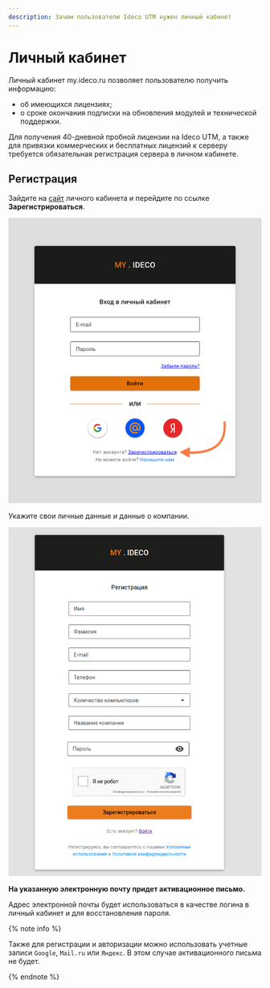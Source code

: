 ```yaml
---
description: Зачем пользователю Ideco UTM нужен личный кабинет
---
```


# Личный кабинет

Личный кабинет my.ideco.ru позволяет пользователю получить информацию:

* об имеющихся лицензиях;
* о сроке окончания подписки на обновления модулей и технической поддержки.

Для получения 40-дневной пробной лицензии на Ideco UTM, а также для привязки коммерческих и бесплатных лицензий к серверу требуется обязательная регистрация сервера в личном кабинете.

## Регистрация

Зайдите на [сайт](https://my.ideco.ru/#/login/?next=/utm/license/) личного кабинета и перейдите по ссылке **Зарегистрироваться**.

![](../../_images/registration.png)

Укажите свои личные данные и данные о компании.

![](../../_images/reglk.png)

**На указанную электронную почту придет активационное письмо.**

Адрес электронной почты будет использоваться в качестве логина в личный кабинет и для восстановления пароля.

{% note info %}

Также для регистрации и авторизации можно использовать учетные записи `Google`, `Mail.ru` или `Яндекс`. В этом случае активационного письма не будет.

{% endnote %}

